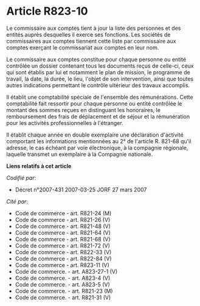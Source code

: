 # Article R823-10

Le commissaire aux comptes tient à jour la liste des personnes et des entités auprès desquelles il exerce ses fonctions. Les
sociétés de commissaires aux comptes tiennent cette liste par commissaire aux comptes exerçant le commissariat aux comptes en
leur nom.

Le commissaire aux comptes constitue pour chaque personne ou entité contrôlée un dossier contenant tous les documents reçus
de celle-ci, ceux qui sont établis par lui et notamment le plan de mission, le programme de travail, la date, la durée, le
lieu, l'objet de son intervention, ainsi que toutes autres indications permettant le contrôle ultérieur des travaux
accomplis.

Il établit une comptabilité spéciale de l'ensemble des rémunérations. Cette comptabilité fait ressortir pour chaque personne
ou entité contrôlée le montant des sommes reçues en distinguant les honoraires, le remboursement des frais de déplacement et
de séjour et la rémunération pour les activités professionnelles à l'étranger.

Il établit chaque année en double exemplaire une déclaration d'activité comportant les informations mentionnées au 2° de
l'article R. 821-68 qu'il adresse, le cas échéant par voie électronique, à la compagnie régionale, laquelle transmet un
exemplaire à la Compagnie nationale.

**Liens relatifs à cet article**

_Codifié par_:

  - Décret n°2007-431 2007-03-25 JORF 27 mars 2007

_Cité par_:

  - Code de commerce - art. R821-24 (M)
  - Code de commerce - art. R821-26 (V)
  - Code de commerce - art. R821-48 (V)
  - Code de commerce - art. R821-64 (V)
  - Code de commerce - art. R821-68 (V)
  - Code de commerce - art. R821-72 (V)
  - Code de commerce - art. R822-33 (V)
  - Code de commerce - art. R822-84 (V)
  - Code de commerce - art. R823-11 (V)
  - Code de commerce. - art. A823-27-1 (V)
  - Code de commerce. - art. A823-4 (V)
  - Code de commerce. - art. A823-5 (V)
  - Code de commerce. - art. R821-23 (M)
  - Code de commerce. - art. R821-31 (V)
